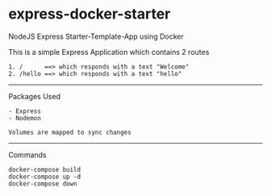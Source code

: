 # express-docker-starter
NodeJS Express Starter-Template-App using Docker 

  This is a simple Express Application which contains 2 routes
  
    1. /      ==> which responds with a text "Welcome"
    2. /hello ==> which responds with a text "hello"
  ---
  Packages Used 
  
    - Express
    - Nodemon
    
    Volumes are mapped to sync changes
  
  
    
  
  
    
 ---
 Commands
 ```
 docker-compose build
 docker-compose up -d
 docker-compose down
 ```

